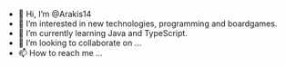 - 👋 Hi, I’m @Arakis14
- 👀 I’m interested in new technologies, programming and boardgames.
- 🌱 I’m currently learning Java and TypeScript.
- 💞️ I’m looking to collaborate on ...
- 📫 How to reach me ...

<!---
Arakis14/Arakis14 is a ✨ special ✨ repository because its `README.md` (this file) appears on your GitHub profile.
You can click the Preview link to take a look at your changes.
--->
